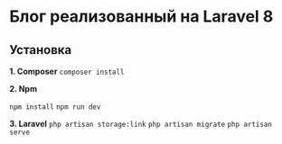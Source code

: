 # Блог реализованный на Laravel 8

## Установка

**1. Composer**
`composer install`

**2. Npm**

`npm install`
`npm run dev`

**3. Laravel**
`php artisan storage:link`
`php artisan migrate`
`php artisan serve`
